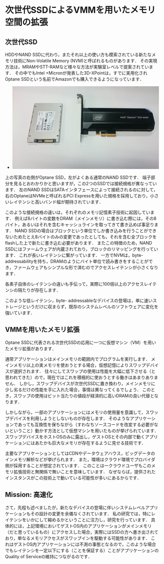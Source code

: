 # 次世代SSDによるVMMを用いたメモリ空間の拡張

## 次世代SSD

HDDやNAND SSDに代わり，またそれ以上の使い方も模索されている新たなメモリ技術にNon-Volatile Memory
(NVM)と呼ばれるものがあります． その実現方法は，MRAMやSTT-RAMなど様々な方法が実験室レベルで提案されています． その中でもIntel
+Micronが発表した3D-XPointは，すでに実用化されOptane SSDという名前でAmazonでも購入できるようになっています．

  * ![optane4.png](../img/optane4.png)

上の写真の右側がOptane SSD，左がよくある通常のNAND SSDです．
端子部分を見るとおわかりかと思いますが，この2つのSSDでは接続規格が異なっています． 左のNAND
SSDはSATAインタフェースによって接続されるのに対して，右のOptaneはNVMeと呼ばれるPCI
Expressを用いた規格を採用しており，小さいレイテンシと高いバンド幅が期待されています．

このような接続規格の違いは，それぞれのメモリ記憶素子技術に起因しています．
例えば8バイトの変数をDRAM（メインメモリ）に書き込む際には，その8バイト，あるいはそれを含むキャッシュラインを取ってきて書き込めば事足ります． NAND
SSDの場合はブロックという単位でしか書き込みを行うことができないためたとえ8バイトのみの変更であったとしても，それを含む全ブロックをflashした上で新たに書き込む必要があります．
またこの特徴のため，NAND SSDにはファームウェアが内蔵されており，ブロックのリマッピングを行っています． これが長いレイテンシに繋がっています．
一方でNVMは，byte-
addressabilityを持ち，DRAMのようにバイト単位で読み書きをすることができ，ファームウェアもシンプルな形で済むのでアクセスレイテンシが小さくなります．

各素子自体のレイテンシの違いも手伝って，実際に100倍以上のアクセスレイテンシの隔たりが存在します．

このような低レイテンシ，byte-
addressableなデバイスの登場は，単に速いストレージというだけに収まらず，既存のシステムレベルのソフトウェアに変化を強いています．

## VMMを用いたメモリ拡張

Optane SSDに代表される次世代SSDの応用に一つに仮想マシン（VM）を用いたメモリ拡張があります．

通常アプリケーションはメインメモリの範囲内でプログラムを実行します．
メインメモリ以上の実メモリを使おうとする場合，仮想記憶によりスワップデバイスが選択されます．
往々にしてスワップの使用は性能を大幅に低下させる（と思われてきた）ので，現在ではこれを積極的に使おうとする働きはあまりありません．
しかし，スワップデバイスが次世代SSDに置き換わり，メインメモリに少し劣るだけの性能を手に入れた場合，事情は異なってくるでしょう．
このとき，スワップの使用はビット当たりの値段が経済的に高いDRAMの良い代替となります．

しかしながら，一部のアプリケーションにはメモリの使用量を意識して，スワップデバイスを利用しようとしないものが存在します．
そのようなアプリケーションであっても互換性を保ちながら（すわなちソースコードを改変する必要がないということ）動かす方法として仮想マシンを用いたものが挙げられています．
スワップデバイスをホストOSのみに露出し，ゲストOSとその内部で動くアプリケーションにはあたかも巨大なメモリが存在するように見せる技術です．

主要なアプリケーションとしてはCDNやデータウェアハウス，ビッグデータのインメモリ解析などが挙げられます．
また，環境はクラウド環境でプロバイダ側が採用することが想定されています． このことは一クラウドユーザもこのメモリ拡張技術と無関係で無いことを意味しています．
なぜならば，提供されたインスタンスがこの技術上で動いている可能性が多いにあるからです．

## Mission: 高速化

さて，先程も述べましたが，新たなデバイスの登場に伴いシステムレベルアプリケーションもその設計の変更を余儀なくされています．
私の研究では，特にレイテンシをいかにして縮めるかということに注力し，研究を行っています．
具体的には，上記環境においてゲストOS内のアプリケーションがメインメモリ（だと思っているもの）にアクセスした場合，実際にはSSDの方へ書き出されており，単なるメモリアクセスがスワップインを駆動する可能性があります．
これはゲストOS内アプリケーションには不測の事態となるので，このような場合でもレイテンシを一定以下にする（ことを保証する）ことがアプリケーションのQuality
of Serviceの維持につながるのです．

